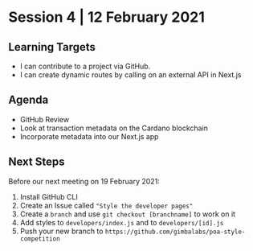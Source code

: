 # Session 4 | 12 February 2021

## Learning Targets
- I can contribute to a project via GitHub.
- I can create dynamic routes by calling on an external API in Next.js

## Agenda
- GitHub Review
- Look at transaction metadata on the Cardano blockchain
- Incorporate metadata into our Next.js app

## Next Steps
Before our next meeting on 19 February 2021:
1. Install GitHub CLI
2. Create an Issue called ```"Style the developer pages"```
3. Create a ```branch``` and use ```git checkout [branchname]``` to work on it
4. Add styles to ```developers/index.js``` and to ```developers/[id].js```
5. Push your new branch to ```https://github.com/gimbalabs/poa-style-competition```
